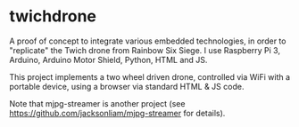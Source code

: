 # twichdrone
A proof of concept to integrate various embedded technologies, in order to "replicate" the Twich drone from Rainbow Six Siege. I use Raspberry Pi 3, Arduino, Arduino Motor Shield, Python, HTML and JS.

This project implements a two wheel driven drone, controlled via WiFi with a portable device, using a browser via standard HTML & JS code.

Note that mjpg-streamer is another project (see https://github.com/jacksonliam/mjpg-streamer for details).